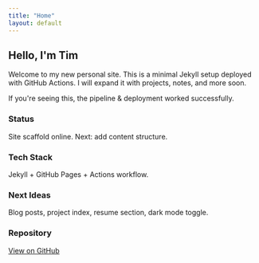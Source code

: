 ```yaml
---
title: "Home"
layout: default
---
```


<div class="hero">
  <h2> Hello, I'm Tim </h2>
  <p> Welcome to my new personal site. This is a minimal Jekyll setup deployed with GitHub Actions. I will expand it with projects, notes, and more soon.</p>
  <p> If you're seeing this, the pipeline & deployment worked successfully. </p>
</div>

<div class="grid">
  <div class="card">
    <h3>Status</h3>
    <p>Site scaffold online. Next: add content structure.</p>
  </div>
  <div class="card">
    <h3>Tech Stack</h3>
    <p>Jekyll + GitHub Pages + Actions workflow.</p>
  </div>
  <div class="card">
    <h3>Next Ideas</h3>
    <p>Blog posts, project index, resume section, dark mode toggle.</p>
  </div>
  <div class="card">
    <h3>Repository</h3>
    <p><a href="https://github.com/resyui/resyui.github.io">View on GitHub</a></p>
  </div>
</div>

